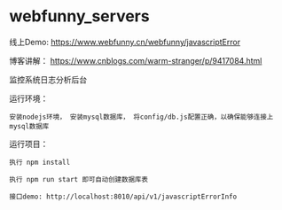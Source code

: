 # webfunny_servers

线上Demo:
    https://www.webfunny.cn/webfunny/javascriptError
    
博客讲解：
    https://www.cnblogs.com/warm-stranger/p/9417084.html
    
监控系统日志分析后台

运行环境：


    安装nodejs环境， 安装mysql数据库， 将config/db.js配置正确，以确保能够连接上mysql数据库
    
运行项目：


    执行 npm install
    
    执行 npm run start 即可自动创建数据库表

    接口demo: http://localhost:8010/api/v1/javascriptErrorInfo
